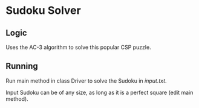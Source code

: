 # Sudoku Solver

## Logic
Uses the AC-3 algorithm to solve this popular CSP puzzle.

## Running
Run main method in class Driver to solve the Sudoku in *input.txt*.

Input Sudoku can be of any size, as long as it is a perfect square (edit main method).
